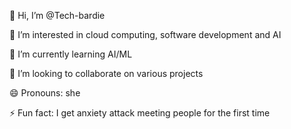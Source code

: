  👋 Hi, I’m @Tech-bardie

 👀 I’m interested in cloud computing, software development and AI

 🌱 I’m currently learning AI/ML

 💞️ I’m looking to collaborate on various projects 

 😄 Pronouns: she

 ⚡ Fun fact: I get anxiety attack meeting people for the first time 

<!---
Tech-bardie/Tech-bardie is a ✨ special ✨ repository because its `README.md` (this file) appears on your GitHub profile.
You can click the Preview link to take a look at your changes.
--->
